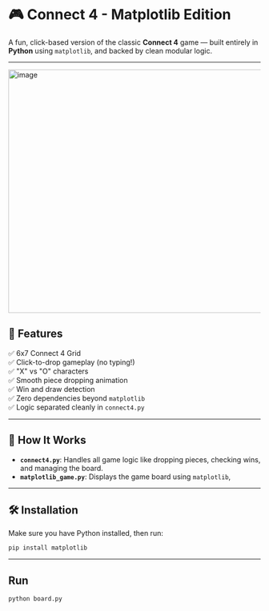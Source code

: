 # 🎮 Connect 4 - Matplotlib Edition

A fun, click-based version of the classic **Connect 4** game — built entirely in **Python** using `matplotlib`, and backed by clean modular logic.


---
<img width="639" height="487" alt="image" src="https://github.com/user-attachments/assets/4eb30140-8452-4ce8-80b2-ad8b7fd94f39" />


## 🚀 Features

✅ 6x7 Connect 4 Grid  
✅ Click-to-drop gameplay (no typing!)  
✅ "X" vs "O" characters  
✅ Smooth piece dropping animation  
✅ Win and draw detection  
✅ Zero dependencies beyond `matplotlib`  
✅ Logic separated cleanly in `connect4.py`

---

## 🧠 How It Works

- **`connect4.py`**: Handles all game logic like dropping pieces, checking wins, and managing the board.
- **`matplotlib_game.py`**: Displays the game board using `matplotlib`, 

---

## 🛠️ Installation

Make sure you have Python installed, then run:

```bash
pip install matplotlib
```
--- 
## Run

```bash
python board.py
